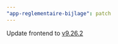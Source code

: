 ```yaml
---
"app-reglementaire-bijlage": patch
---
```


Update frontend to [v9.26.2](https://github.com/lblod/frontend-reglementaire-bijlage/releases/tag/v9.26.2)
